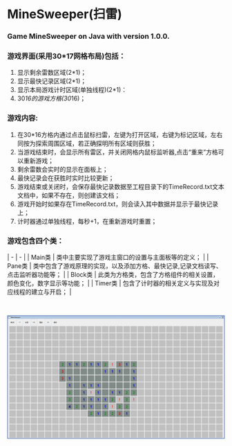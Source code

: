 # MineSweeper(扫雷)
### Game MineSweeper on Java with version 1.0.0.

### 游戏界面(采用30*17网格布局)包括：
1. 显示剩余雷数区域(2*1)；
2. 显示最快记录区域(2*1)；
3. 显示本局游戏计时区域(单独线程)(2*1)：
4. 30*16的游戏方格(30*16)；

### 游戏内容:
1. 在30*16方格内通过点击鼠标扫雷，左键为打开区域，右键为标记区域，左右同按为探索周围区域，若正确探明所有区域则获胜；
2. 当游戏结束时，会显示所有雷区，并关闭网格内鼠标监听器,点击“重来”方格可以重新游戏；
3. 剩余雷数会实时的显示在面板上；
4. 最快记录会在获胜时实时比较更新；
5. 游戏结束或关闭时，会保存最快记录数据至工程目录下的TimeRecord.txt文本文档中，如果不存在，则创建该文档；
6. 游戏开始时如果存在TimeRecord.txt，则会读入其中数据并显示于最快记录上；
7. 计时器通过单独线程，每秒+1，在重新游戏时重置；

### 游戏包含四个类：
| - | - |
| Main类 | 类中主要实现了游戏主窗口的设置与主面板等的定义； |
| Pane类 | 类中包含了游戏原理的实现，以及添加方格、最快记录,记录文档读写、点击监听器功能等； |
| Block类 | 此类为方格类，包含了方格组件的相关设置，颜色变化，数字显示等功能； |
| Timer类 | 包含了计时器的相关定义与实现及对应线程的建立与开启； |

<br/>

![MineSweeper1][1]

[1]: /MineSweeper1.png
